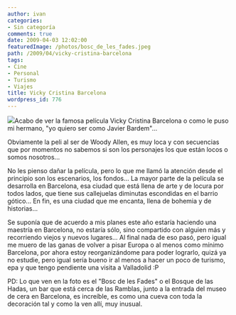 ```yaml
---
author: ivan
categories:
- Sin categoría
comments: true
date: 2009-04-03 12:02:00
featuredImage: /photos/bosc_de_les_fades.jpeg
path: /2009/04/vicky-cristina-barcelona
tags:
- Cine
- Personal
- Turismo
- Viajes
title: Vicky Cristina Barcelona
wordpress_id: 776
---
```


[![](/photos/bosc_de_les_fades.jpeg)](https://3.bp.blogspot.com/_T2UWuNJg3dQ/SdW3ZoaJH4I/AAAAAAAABcQ/okmAwIjAzgI/s1600-h/bosc_de_les_fades.jpeg)Acabo de ver la famosa película Vicky Cristina Barcelona o como le puso mi hermano, "yo quiero ser como Javier Bardem"...

Obviamente la peli al ser de Woody Allen, es muy loca y con secuencias que por momentos no sabemos si son los personajes los que están locos o somos nosotros...

No les pienso dañar la película, pero lo que me llamó la atención desde el principio son los escenarios, los fondos... La mayor parte de la película se desarrolla en Barcelona, esa ciudad que está llena de arte y de locura por todos lados, que tiene sus callejuelas diminutas escondidas en el barrio gótico... En fin, es una ciudad que me encanta, llena de bohemia y de historias...

Se suponía que de acuerdo a mis planes este año estaría haciendo una maestría en Barcelona, no estaría sólo, sino compartido con alguien más y recorriendo viejos y nuevos lugares... Al final nada de eso pasó, pero igual me muero de las ganas de volver a pisar Europa o al menos como mínimo Barcelona, por ahora estoy reorganizándome para poder lograrlo, quizá ya no estudie, pero igual sería bueno ir al menos a hacer un poco de turismo, epa y que tengo pendiente una visita a Valladolid :P

PD: Lo que ven en la foto es el "Bosc de les Fades" o el Bosque de las Hadas, un bar que está cerca de las Ramblas, junto a la entrada del museo de cera en Barcelona, es increíble, es como una cueva con toda la decoración tal y como la ven allí, muy inusual.